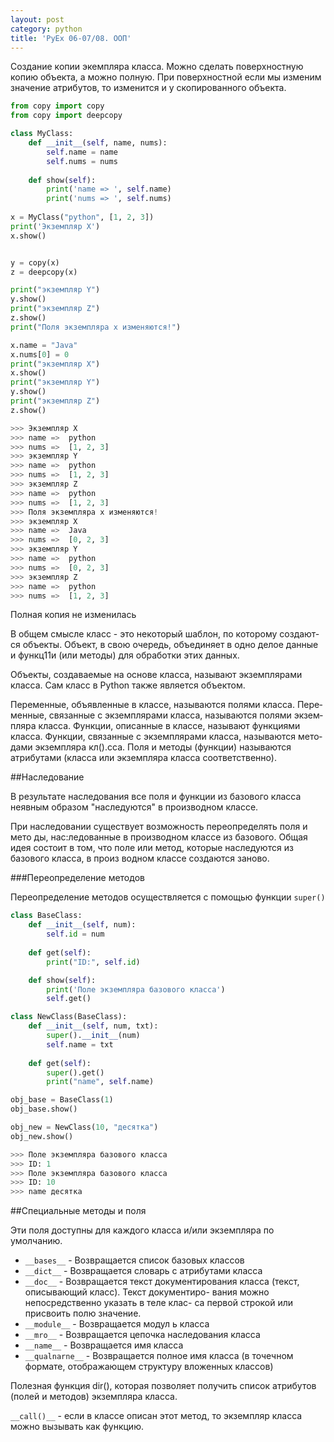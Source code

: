 ```yaml
---
layout: post
category: python
title: 'PyEx 06-07/08. ООП'
---
```


Создание копии экемпляра класса. Можно сделать поверхностную копию объекта, а можно полную. При поверхностной если мы изменим значение атрибутов, то изменится и у скопированного объекта.

```python
from copy import copy 
from copy import deepcopy

class MyClass:
    def __init__(self, name, nums):
        self.name = name
        self.nums = nums
    
    def show(self):
        print('name => ', self.name)
        print('nums => ', self.nums)
    
x = MyClass("python", [1, 2, 3])
print('Экземпляр X')
x.show()


y = copy(x)
z = deepcopy(x)

print("экземпляр Y")
y.show()
print("экземпляр Z")
z.show()
print("Пoля экземпляра х изменяются!")

x.name = "Java"
x.nums[0] = 0
print("экземпляр X")
x.show()
print("экземпляр Y")
y.show()
print("экземпляр Z")
z.show()

>>> Экземпляр X
>>> name =>  python
>>> nums =>  [1, 2, 3]
>>> экземпляр Y
>>> name =>  python
>>> nums =>  [1, 2, 3]
>>> экземпляр Z
>>> name =>  python
>>> nums =>  [1, 2, 3]
>>> Пoля экземпляра х изменяются!
>>> экземпляр X
>>> name =>  Java
>>> nums =>  [0, 2, 3]
>>> экземпляр Y
>>> name =>  python
>>> nums =>  [0, 2, 3]
>>> экземпляр Z
>>> name =>  python
>>> nums =>  [1, 2, 3]
```

Полная копия не изменилась

В общем смысле класс - это некоторый шаблон, по которому создают­ ся объекты. Объект, в свою очередь, объединяет в одно делое данные и функц11и (или методы) для обработки этих данных.

Объекты, создаваемые на основе класса, называют экземплярами класса. Сам класс в Python также является объектом.

Переменные, объявленные в классе, называются полями класса. Пере­менные, связанные с экземплярами класса, называются полями экзем­пляра класса. Функции, описанные в классе, называют функциями класса. Функции, связанные с экземплярами класса, называются мето­дами экземпляра кл().сса. Поля и методы (функции) называются атрибу­тами (класса или экземпляра класса соответственно).


##Наследование

В результате наследования все поля и функции из базового класса неявным образом "наследуются" в производном классе.

При наследовании существует возможность переопределять поля и мето­ ды, нас:ледованные в производном классе из базового. Общая идея состоит в том, что поле или метод, которые наследуются из базового класса, в произ­ водном классе создаются заново.

###Переопределение методов

Переопределение методов осуществляется с помощью функции ```super()```

```python
class BaseClass:
    def __init__(self, num):
        self.id = num
    
    def get(self):
        print("ID:", self.id)

    def show(self):
        print('Поле экземпляра базового класса')
        self.get()

class NewClass(BaseClass):
    def __init__(self, num, txt):
        super().__init__(num)
        self.name = txt
    
    def get(self):
        super().get()
        print("name", self.name)

obj_base = BaseClass(1)
obj_base.show()

obj_new = NewClass(10, "десятка")
obj_new.show()

>>> Поле экземпляра базового класса
>>> ID: 1
>>> Поле экземпляра базового класса
>>> ID: 10
>>> name десятка
```

##Специальные методы и поля

Эти поля доступны для каждого класса и/или экземпляра по умолчанию.

- ```__bases__``` - Возвращается список базовых классов
- ```__dict__``` - Возвращается словарь с атрибутами класса
- ```__doc__``` - Возвращается текст документирования класса (текст, описывающий класс). Текст документиро- вания можно непосредственно указать в теле клас- са первой строкой или присвоить полю значение.
- ```__module__``` - Возвращается модул ь класса
- ```__mro__``` - Возвращается цепочка наследования класса
- ```__name__``` - Возвращается имя класса
- ```__qualnarne__``` - Возвращается полное имя класса (в точечном формате, отображающем структуру вложенных классов)

Полезная функция dir(), которая позволяет получить список атрибутов (полей и методов) экземпляра класса.

```__call()__``` - если в классе описан этот метод, то экземпляр класса можно вызывать как функцию.













